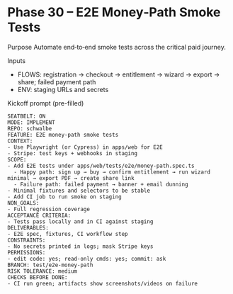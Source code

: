 # Phase 30 – E2E Money‑Path Smoke Tests

Purpose
Automate end‑to‑end smoke tests across the critical paid journey.

Inputs
- FLOWS: registration → checkout → entitlement → wizard → export → share; failed payment path
- ENV: staging URLs and secrets

Kickoff prompt (pre-filled)
```
SEATBELT: ON
MODE: IMPLEMENT
REPO: schwalbe
FEATURE: E2E money‑path smoke tests
CONTEXT:
- Use Playwright (or Cypress) in apps/web for E2E
- Stripe: test keys + webhooks in staging
SCOPE:
- Add E2E tests under apps/web/tests/e2e/money-path.spec.ts
  - Happy path: sign up → buy → confirm entitlement → run wizard minimal → export PDF → create share link
  - Failure path: failed payment → banner + email dunning
- Minimal fixtures and selectors to be stable
- Add CI job to run smoke on staging
NON_GOALS:
- Full regression coverage
ACCEPTANCE CRITERIA:
- Tests pass locally and in CI against staging
DELIVERABLES:
- E2E spec, fixtures, CI workflow step
CONSTRAINTS:
- No secrets printed in logs; mask Stripe keys
PERMISSIONS:
- edit code: yes; read-only cmds: yes; commit: ask
BRANCH: test/e2e-money-path
RISK TOLERANCE: medium
CHECKS BEFORE DONE:
- CI run green; artifacts show screenshots/videos on failure
```
